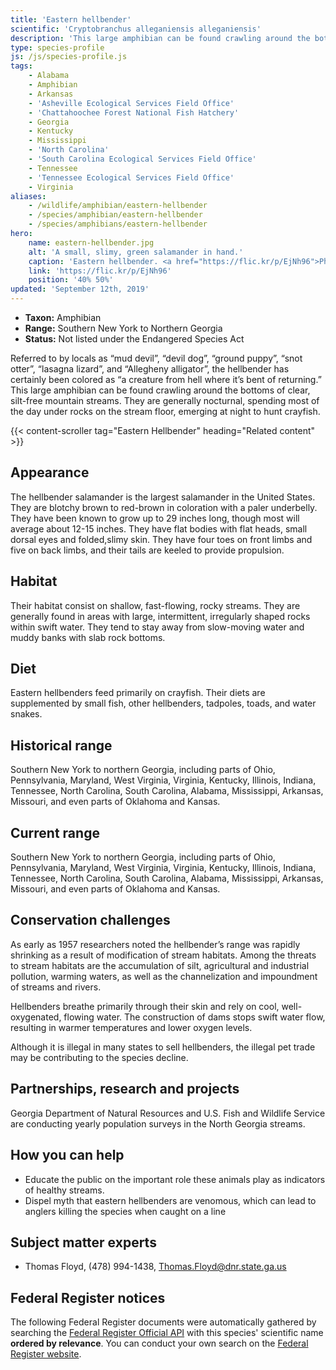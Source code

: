```yaml
---
title: 'Eastern hellbender'
scientific: 'Cryptobranchus alleganiensis alleganiensis'
description: 'This large amphibian can be found crawling around the bottoms of clear, silt-free mountain streams. They are generally nocturnal, spending most of the day under rocks on the stream floor, emerging at night to hunt crayfish.'
type: species-profile
js: /js/species-profile.js
tags:
    - Alabama
    - Amphibian
    - Arkansas
    - 'Asheville Ecological Services Field Office'
    - 'Chattahoochee Forest National Fish Hatchery'
    - Georgia
    - Kentucky
    - Mississippi
    - 'North Carolina'
    - 'South Carolina Ecological Services Field Office'
    - Tennessee
    - 'Tennessee Ecological Services Field Office'
    - Virginia
aliases:
    - /wildlife/amphibian/eastern-hellbender
    - /species/amphibian/eastern-hellbender
    - /species/amphibians/eastern-hellbender
hero:
    name: eastern-hellbender.jpg
    alt: 'A small, slimy, green salamander in hand.'
    caption: 'Eastern hellbender. <a href="https://flic.kr/p/EjNh96">Photo</a> by Will Parson, Chesapeake Bay Program, <a href="https://creativecommons.org/licenses/by-nc/2.0/">CC BY-NC 2.0</a>.'
    link: 'https://flic.kr/p/EjNh96'
    position: '40% 50%'
updated: 'September 12th, 2019'
---
```


- **Taxon:** Amphibian
- **Range:** Southern New York to Northern Georgia
- **Status:** Not listed under the Endangered Species Act

Referred to by locals as “mud devil”, “devil dog”, “ground puppy”, “snot otter”, “lasagna lizard”, and “Allegheny alligator”, the hellbender has certainly been colored as “a creature from hell where it’s bent of returning.” This large amphibian can be found crawling around the bottoms of clear, silt-free mountain streams. They are generally nocturnal, spending most of the day under rocks on the stream floor, emerging at night to hunt crayfish.

{{< content-scroller tag="Eastern Hellbender" heading="Related content" >}}

## Appearance

The hellbender salamander is the largest salamander in the United States. They are blotchy brown to red-brown in coloration with a paler underbelly. They have been known to grow up to 29 inches long, though most will average about 12-15 inches. They have flat bodies with flat heads, small dorsal eyes and folded,slimy skin. They have four toes on front limbs and five on back limbs, and their tails are keeled to provide propulsion.

## Habitat

Their habitat consist on shallow, fast-flowing, rocky streams. They are generally found in areas with large, intermittent, irregularly shaped rocks within swift water. They tend to stay away from slow-moving water and muddy banks with slab rock bottoms.

## Diet

Eastern hellbenders feed primarily on crayfish. Their diets are supplemented by small fish, other hellbenders, tadpoles, toads, and water snakes.

## Historical range

Southern New York to northern Georgia, including parts of Ohio, Pennsylvania, Maryland, West Virginia, Virginia, Kentucky, Illinois, Indiana, Tennessee, North Carolina, South Carolina, Alabama, Mississippi, Arkansas, Missouri, and even parts of Oklahoma and Kansas.

## Current range

Southern New York to northern Georgia, including parts of Ohio, Pennsylvania, Maryland, West Virginia, Virginia, Kentucky, Illinois, Indiana, Tennessee, North Carolina, South Carolina, Alabama, Mississippi, Arkansas, Missouri, and even parts of Oklahoma and Kansas.

## Conservation challenges

As early as 1957 researchers noted the hellbender’s range was rapidly shrinking as a result of modification of stream habitats. Among the threats to stream habitats are the accumulation of silt, agricultural and industrial pollution, warming waters, as well as the channelization and impoundment of streams and rivers.

Hellbenders breathe primarily through their skin and rely on cool, well-oxygenated, flowing water. The construction of dams stops swift water flow, resulting in warmer temperatures and lower oxygen levels.

Although it is illegal in many states to sell hellbenders, the illegal pet trade may be contributing to the species decline.

## Partnerships, research and projects

Georgia Department of Natural Resources and U.S. Fish and Wildlife Service are conducting yearly population surveys in the North Georgia streams.

## How you can help

- Educate the public on the important role these animals play as indicators of healthy streams.
- Dispel myth that eastern hellbenders are venomous, which can lead to anglers killing the species when caught on a line

## Subject matter experts

- Thomas Floyd, (478) 994-1438, [Thomas.Floyd@dnr.state.ga.us](mailto:Thomas.Floyd@dnr.state.ga.us)

## Federal Register notices

The following Federal Register documents were automatically gathered by searching the [Federal Register Official API](https://www.federalregister.gov/blog/learn/developers) with this species' scientific name **ordered by relevance**. You can conduct your own search on the [Federal Register website](https://www.federalregister.gov/articles/search).

